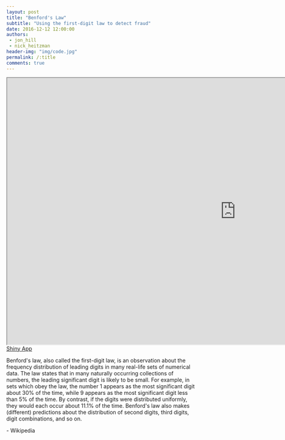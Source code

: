 ```yaml
---
layout: post
title: "Benford's Law"
subtitle: "Using the first-digit law to detect fraud"
date: 2016-12-12 12:00:00
authors: 
 - jon_hill
 - nick_heitzman
header-img: "img/code.jpg"
permalink: /:title
comments: true
---
```


<p>
<iframe src="http://162.243.127.129/shiny/benford/" width="1200px" height="700px"> </iframe>
<a href="http://162.243.127.129/shiny/benford/">Shiny App</a>
</p>

<p>Benford's law, also called the first-digit law, is an observation about the frequency distribution of leading digits in many real-life sets of numerical data. The law states that in many naturally occurring collections of numbers, the leading significant digit is likely to be small. For example, in sets which obey the law, the number 1 appears as the most significant digit about 30% of the time, while 9 appears as the most significant digit less than 5% of the time. By contrast, if the digits were distributed uniformly, they would each occur about 11.1% of the time. Benford's law also makes (different) predictions about the distribution of second digits, third digits, digit combinations, and so on.</p>

<p>- Wikipedia</p>
